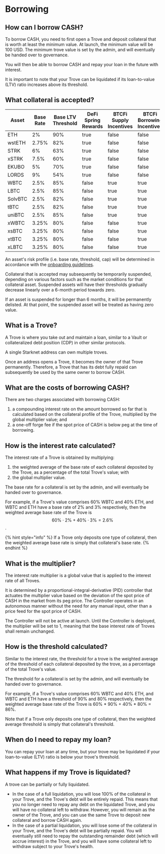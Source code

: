 # Borrowing

## How can I borrow CASH?

To borrow CASH, you need to first open a Trove and deposit collateral that is worth at least the minimum value. At launch, the minimum value will be 100 USD. The minimum trove value is set by the admin, and will eventually be handed over to governance.

You will then be able to borrow CASH and repay your loan in the future with interest.

It is important to note that your Trove can be liquidated if its loan-to-value (LTV) ratio increases above its threshold.

## What collateral is accepted?

<table><thead><tr><th>Asset</th><th>Base Rate</th><th>Base LTV Threshold</th><th data-type="checkbox">DeFi Spring Rewards</th><th data-type="checkbox">BTCFi Supply Incentives</th><th data-type="checkbox">BTCFi Borrowing Incentives</th></tr></thead><tbody><tr><td>ETH</td><td>2%</td><td>90%</td><td>true</td><td>false</td><td>false</td></tr><tr><td>wstETH</td><td>2.75%</td><td>82%</td><td>true</td><td>false</td><td>false</td></tr><tr><td>STRK</td><td>6%</td><td>63%</td><td>true</td><td>false</td><td>false</td></tr><tr><td>xSTRK</td><td>7.5%</td><td>60%</td><td>true</td><td>false</td><td>false</td></tr><tr><td>EKUBO</td><td>5%</td><td>70%</td><td>true</td><td>false</td><td>false</td></tr><tr><td>LORDS</td><td>9%</td><td>54%</td><td>true</td><td>false</td><td>false</td></tr><tr><td>WBTC</td><td>2.5%</td><td>85%</td><td>false</td><td>true</td><td>true</td></tr><tr><td>LBTC</td><td>2.5%</td><td>85%</td><td>false</td><td>true</td><td>true</td></tr><tr><td>SolvBTC</td><td>2.5%</td><td>82%</td><td>false</td><td>true</td><td>true</td></tr><tr><td>tBTC</td><td>2.5%</td><td>82%</td><td>false</td><td>true</td><td>true</td></tr><tr><td>uniBTC</td><td>2.5%</td><td>85%</td><td>false</td><td>true</td><td>true</td></tr><tr><td>xWBTC</td><td>3.25%</td><td>80%</td><td>false</td><td>false</td><td>true</td></tr><tr><td>xsBTC</td><td>3.25%</td><td>80%</td><td>false</td><td>false</td><td>true</td></tr><tr><td>xtBTC</td><td>3.25%</td><td>80%</td><td>false</td><td>false</td><td>true</td></tr><tr><td>xLBTC</td><td>3.25%</td><td>80%</td><td>false</td><td>false</td><td>true</td></tr></tbody></table>

An asset's risk profile (i.e. base rate, threshold, cap) will be determined in accordance with the [onboarding guidelines](technical-documentation/governance/onboarding-collateral.md).

Collateral that is accepted may subsequently be temporarily suspended, depending on various factors such as the market conditions for that collateral asset. Suspended assets will have their thresholds gradually decrease linearly over a 6-month period towards zero.

If an asset is suspended for longer than 6 months, it will be permanently delisted. At that point, the suspended asset will be treated as having zero value.

## What is a Trove?

A Trove is where you take out and maintain a loan, similar to a Vault or collateralized debt position (CDP) in other similar protocols.

A single Starknet address can own multiple troves.

Once an address opens a Trove, it becomes the owner of that Trove permanently. Therefore, a Trove that has its debt fully repaid can subsequently be used by the same owner to borrow CASH.

## What are the costs of borrowing CASH?

There are two charges associated with borrowing CASH:

1. a compounding interest rate on the amount borrowed so far that is calculated based on the collateral profile of the Trove, multiplied by the global multiplier value; and
2. a one-off forge fee if the spot price of CASH is below peg at the time of borrowing.

## How is the interest rate calculated?

The interest rate of a Trove is obtained by multiplying:

1. the weighted average of the base rate of each collateral deposited by the Trove, as a percentage of the total Trove's value; with
2. the global multiplier value.

The base rate for a collateral is set by the admin, and will eventually be handed over to governance.

For example, if a Trove's value comprises 60% WBTC and 40% ETH, and WBTC and ETH have a base rate of 2% and 3% respectively, then the weighted average base rate of the Trove is $$60\% \cdot 2\% + 40\% \cdot 3\% = 2.6\%$$.

{% hint style="info" %}
If a Trove only deposits one type of collateral, then the weighted average base rate is simply that collateral's base rate.
{% endhint %}

## What is the multiplier?

The interest rate multiplier is a global value that is applied to the interest rate of all Troves.&#x20;

It is determined by a proportional-integral-derivative (PID) controller that actuates the multiplier value based on the deviation of the spot price of CASH in the market from its peg price. The Controller operates in an autonomous manner without the need for any manual input, other than a price feed for the spot price of CASH.

The Controller will not be active at launch. Until the Controller is deployed, the multiplier will be set to 1, meaning that the base interest rate of Troves shall remain unchanged.

## How is the threshold calculated?

Similar to the interest rate, the threshold for a trove is the weighted average of the threshold of each collateral deposited by the trove, as a percentage of the total Trove's value.

The threshold for a collateral is set by the admin, and will eventually be handed over to governance.

For example, if a Trove's value comprises 60% WBTC and 40% ETH, and WBTC and ETH have a threshold of 90% and 80% respectively, then the weighted average base rate of the Trove is 60% \* 90% + 40% \* 80% = 86%.

Note that if a Trove only deposits one type of collateral, then the weighted average threshold is simply that collateral's threshold.

## When do I need to repay my loan?

You can repay your loan at any time, but your trove may be liquidated if your loan-to-value (LTV) ratio is below your trove's threshold.

## What happens if my Trove is liquidated?

A trove can be partially or fully liquidated.&#x20;

* In the case of a full liquidation, you will lose 100% of the collateral in your Trove, and the Trove's debt will be entirely repaid. This means that you no longer need to repay any debt on the liquidated Trove, and you will have no collateral left to withdraw. However, you will remain as the owner of the Trove, and you can use the same Trove to deposit new collateral and borrow CASH again.
* In the case of a partial liquidation, you will lose some of the collateral in your Trove, and the Trove's debt will be partially repaid. You will eventually still need to repay the outstanding remainder debt (which will accrue interest) in the Trove, and you will have some collateral left to withdraw subject to your Trove's health.

